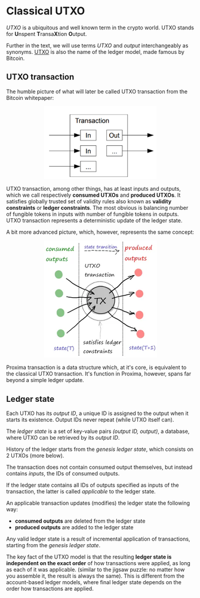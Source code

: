 # Classical UTXO
*UTXO* is a ubiquitous and well known term in the crypto world. UTXO stands for **U**nspent **T**ransa**X**tion **O**utput.

Further in the text, we will use terms *UTXO* and *output* interchangeably as synonyms. [UTXO](https://en.wikipedia.org/wiki/Unspent_transaction_output) is also the name of the ledger model, made famous by Bitcoin.

## UTXO transaction

The humble picture of what will later be called UTXO transaction from the Bitcoin whitepaper:
<p style="text-align:center"><img src="img/btc-utxo.png" width="300">
</p>


UTXO transaction, among other things, has at least inputs and outputs, which we call respectively **consumed UTXOs** and **produced UTXOs**. It satisfies globally trusted set of validity rules also known as **validity constraints** or **ledger constraints**. The most obvious is balancing number of fungible tokens in inputs with number of fungible tokens in outputs.
UTXO transaction represents a deterministic update of the ledger state.

A bit more advanced picture, which, however, represents the same concept:

<p style="text-align:center;"><img src="img/utxo.png">
</p>

Proxima transaction is a data structure which, at it's core, is equivalent to the classical UTXO transaction. It's function in Proxima, however, spans far beyond a simple ledger update.

## Ledger state
Each UTXO has its *output ID*, a unique ID is assigned to the output when it starts its existence. Output IDs never repeat (while UTXO itself can).

The *ledger state* is a set of key-value pairs *(output ID, output)*, a database, where UTXO can be retrieved by its *output ID*.

History of the ledger starts from the *genesis ledger state*, which consists on 2 UTXOs (more below).

The transaction does not contain consumed output themselves, but instead contains *inputs*, the IDs of consumed outputs.

If the ledger state contains all IDs of outputs specified as inputs of the transaction, the latter is called *applicable* to the ledger state.

An applicable transaction updates (modifies) the ledger state the following way:
* **consumed outputs** are deleted from the ledger state
* **produced outputs** are added to the ledger state

Any valid ledger state is a result of incremental application of transactions, starting from the *genesis ledger state*.

The key fact of the UTXO model is that the resulting **ledger state is independent on the exact order** of how transactions were applied, as long as each of it was applicable. (similar to the jigsaw puzzle: no matter how you assemble it, the result is always the same). This is different from the account-based ledger models, where final ledger state depends on the order how transactions are applied.
